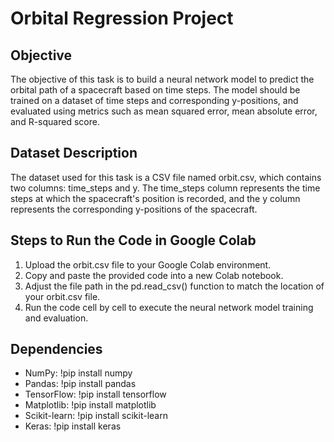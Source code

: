 # Orbital Regression Project

## Objective
The objective of this task is to build a neural network model to predict the orbital path of a spacecraft based on time steps. The model should be trained on a dataset of time steps and corresponding y-positions, and evaluated using metrics such as mean squared error, mean absolute error, and R-squared score.

## Dataset Description
The dataset used for this task is a CSV file named orbit.csv, which contains two columns: time_steps and y. The time_steps column represents the time steps at which the spacecraft's position is recorded, and the y column represents the corresponding y-positions of the spacecraft.

## Steps to Run the Code in Google Colab
1. Upload the orbit.csv file to your Google Colab environment.
2. Copy and paste the provided code into a new Colab notebook.
3. Adjust the file path in the pd.read_csv() function to match the location of your orbit.csv file.
4. Run the code cell by cell to execute the neural network model training and evaluation.

## Dependencies
- NumPy: !pip install numpy
- Pandas: !pip install pandas
- TensorFlow: !pip install tensorflow
- Matplotlib: !pip install matplotlib
- Scikit-learn: !pip install scikit-learn
- Keras: !pip install keras

